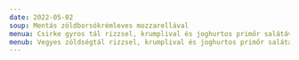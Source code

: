 ```yaml
---
date: 2022-05-02
soup: Mentás zöldborsókrémleves mozzarellával
menua: Csirke gyros tál rizzsel, krumplival és joghurtos primőr salátával
menub: Vegyes zöldségtál rizzsel, krumplival és joghurtos primőr salátával
---
```

